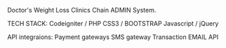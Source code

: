 Doctor's Weight Loss Clinics Chain ADMIN System. 

TECH STACK:
Codeigniter / PHP
CSS3 / BOOTSTRAP
Javascript / jQuery

API integraions:
Payment gateways
SMS gateway
Transaction EMAIL API


